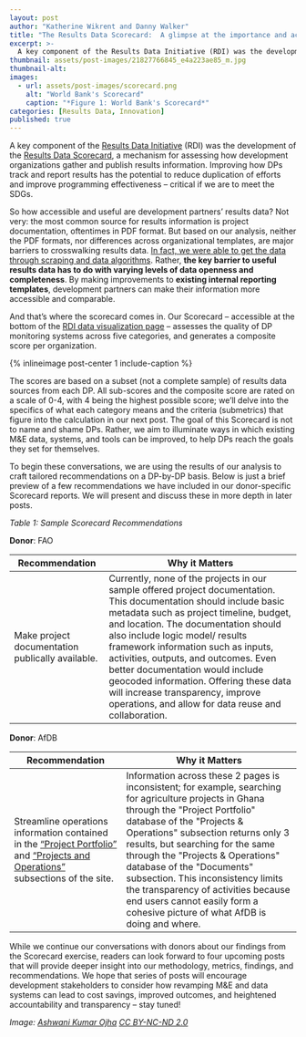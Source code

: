 ```yaml
---
layout: post
author: "Katherine Wikrent and Danny Walker"
title: "The Results Data Scorecard:  A glimpse at the importance and accessibility of results data" 
excerpt: >-
  A key component of the Results Data Initiative (RDI) was the development of the Results Data Scorecard...
thumbnail: assets/post-images/21827766845_e4a223ae85_m.jpg
thumbnail-alt: 
images:
  - url: assets/post-images/scorecard.png
    alt: "World Bank's Scorecard"
    caption: "*Figure 1: World Bank's Scorecard*"
categories: [Results Data, Innovation]
published: true
---
```


A key component of the [Results Data Initiative](http://www.developmentgateway.org/expertise/results/) (RDI) was the development of the [Results Data Scorecard](http://rdi.developmentgateway.org/#/?_k=a4xzwo), a mechanism for assessing how development organizations gather and publish results information. Improving how DPs track and report results has the potential to reduce duplication of efforts and improve programming effectiveness – critical if we are to meet the SDGs. 

So how accessible and useful are development partners’ results data? Not very: the most common source for results information is project documentation, oftentimes in PDF format. But based on our analysis, neither the PDF formats, nor differences across organizational templates, are major barriers to crosswalking results data. [In fact, we were able to get the data through scraping and data algorithms](http://rdi.developmentgateway.org). Rather, **the key barrier to useful results data has to do with varying levels of data openness and completeness**. By making improvements to **existing internal reporting templates**, development partners can make their information more accessible and comparable.

And that’s where the scorecard comes in. Our Scorecard – accessible at the bottom of the [RDI data visualization page](http://rdi.developmentgateway.org/#/?_k=31hd1z) – assesses the quality of DP monitoring systems across five categories, and generates a composite score per organization. 

{% inlineimage post-center 1 include-caption %}

The scores are based on a subset (not a complete sample) of results data sources from each DP. All sub-scores and the composite score are rated on a scale of 0-4, with 4 being the highest possible score; we’ll delve into the specifics of what each category means and the criteria (submetrics) that figure into the calculation in our next post. The goal of this Scorecard is not to name and shame DPs.  Rather, we aim to illuminate ways in which existing M&E data, systems, and tools can be improved, to help DPs reach the goals they set for themselves.  

To begin these conversations, we are using the results of our analysis to craft tailored recommendations on a DP-by-DP basis.  Below is just a brief preview of a few recommendations we have included in our donor-specific Scorecard reports. We will present and discuss these in more depth in later posts.

_Table 1: Sample Scorecard Recommendations_

**Donor**: FAO   

| **Recommendation** | **Why it Matters** |
| ------------------ | ------------------ |
|Make project documentation publically available. | Currently, none of the projects in our sample offered project documentation.  This documentation should include basic metadata such as project timeline, budget, and location.  The documentation should also include logic model/ results framework information such as inputs, activities, outputs, and outcomes.  Even better documentation would include geocoded information.  Offering these data will increase transparency, improve operations, and allow for data reuse and collaboration.|

**Donor**: AfDB  

| **Recommendation** | **Why it Matters** |
| ------------------ | ------------------ |
|	Streamline operations information contained in the [“Project Portfolio”](http://www.afdb.org/en/projects-and-operations/project-portfolio/) and [“Projects and Operations”](http://www.afdb.org/en/projects-and-operations/) subsections of the site. | Information across these 2 pages is inconsistent; for example, searching for agriculture projects in Ghana through the "Project Portfolio" database of the "Projects & Operations" subsection returns only 3 results, but searching for the same through the "Projects & Operations" database of the "Documents" subsection. This inconsistency limits the transparency of activities because end users cannot easily form a cohesive picture of what AfDB is doing and where.|


While we continue our conversations with donors about our findings from the Scorecard exercise, readers can look forward to four upcoming posts that will provide deeper insight into our methodology, metrics, findings, and recommendations.  We hope that series of posts will encourage development stakeholders to consider how revamping M&E and data systems can lead to cost savings, improved outcomes, and heightened accountability and transparency – stay tuned!

*Image: [Ashwani Kumar Ojha](https://www.flickr.com/photos/ashwanikumarojha1/21827766845/in/photolist-zfR1BF-wFp8VU-zzAFzg-zxht1Y-bq2b2t-zi5MTK-bq2rng-GtveGf-GvPGMD-91naDH-KfhpYh-FAmB8y-ezLeT3-fkSAB8-fm7MvY-ezH3sP-ubaVb1-fm7Kvh-ezL8Ym-ezL88W-CKGUCD-eG339r-ezH42z-ezLajb-ezL9gQ-fm7RaJ-ezH2z8-fm7Qr5-fcucax-ezH4zr-fkSBGz-ezGZ46-xvy3xp-ezH56B-fcJx9w-ezH2e2-fkSFjZ-ezH3Lz-fcJw7w-ezLcns-ezLaAQ-zfLX85-zhYgJ3-fm8htG-fcucic-zh2YtG-zi62QT-zyvoJL-xxJP2D-yYdCwm) [CC BY-NC-ND 2.0](https://creativecommons.org/licenses/by-nc-nd/2.0/)*
